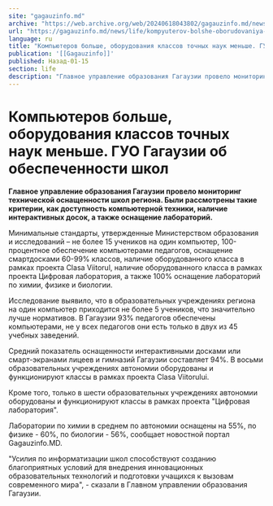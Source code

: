 ```yaml
---
site: "gagauzinfo.md"
archive: "https://web.archive.org/web/20240618043802/gagauzinfo.md/news/life/kompyuterov-bolshe-oborudovaniya-klassov-tochnih-nauk-menshe-guo-gagauzii-ob-obespechennosti-shkol"
url: "https://gagauzinfo.md/news/life/kompyuterov-bolshe-oborudovaniya-klassov-tochnih-nauk-menshe-guo-gagauzii-ob-obespechennosti-shkol"
language: ru
title: "Компьютеров больше, оборудования классов точных наук меньше. ГУО Гагаузии об обеспеченности школ"
publication: '[[Gagauzinfo]]'
published: Назад-01-15
section: life
description: "Главное управление образования Гагаузии провело мониторинг технической оснащенности школ региона. Были рассмотрены такие критерии, как доступность компьютерной техники, наличие интерактивных досок, а также оснащение лабораторий."
---
```


# Компьютеров больше, оборудования классов точных наук меньше. ГУО Гагаузии об обеспеченности школ

**Главное управление образования Гагаузии провело мониторинг технической оснащенности школ региона. Были рассмотрены такие критерии, как доступность компьютерной техники, наличие интерактивных досок, а также оснащение лабораторий.**

Минимальные стандарты, утвержденные Министерством образования и исследований – не более 15 учеников на один компьютер, 100-процентное обеспечение компьютерами педагогов, оснащение смартдосками 60-99% классов, наличие оборудованного класса в рамках проекта Clasa Viitorul, наличие оборудованного класса в рамках проекта Цифровая лаборатория, а также 100% оснащение лабораторий по химии, физике и биологии.

Исследование выявило, что в образовательных учреждениях региона на один компьютер приходится не более 5 учеников, что значительно лучше нормативов. В Гагаузии 93% педагогов обеспечены компьютерами, не у всех педагогов они есть только в двух из 45 учебных заведений.

Средний показатель оснащенности интерактивными досками или смарт-экранами лицеев и гимназий Гагаузии составляет 94%. В восьми образовательных учреждениях автономии оборудованы и функционируют классы в рамках проекта Clasa Viitorului.

Кроме того, только в шести образовательных учреждениях автономии оборудованы и функционируют классы в рамках проекта "Цифровая лаборатория".

Лаборатории по химии в среднем по автономии оснащены на 55%, по физике - 60%, по биологии - 56%, сообщает новостной портал Gagauzinfo.MD.

"Усилия по информатизации школ способствуют созданию благоприятных условий для внедрения инновационных образовательных технологий и подготовки учащихся к вызовам современного мира", - сказали в Главном управлении образования Гагаузии.